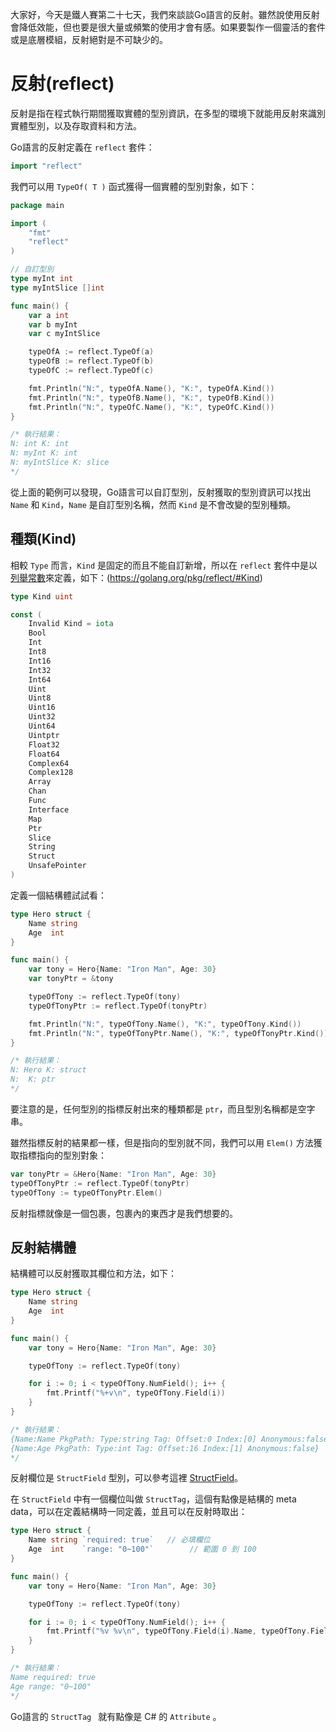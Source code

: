 大家好，今天是鐵人賽第二十七天，我們來談談Go語言的反射。雖然說使用反射會降低效能，但也要是很大量或頻繁的使用才會有感。如果要製作一個靈活的套件或是底層模組，反射絕對是不可缺少的。



# 反射(reflect)

反射是指在程式執行期間獲取實體的型別資訊，在多型的環境下就能用反射來識別實體型別，以及存取資料和方法。

Go語言的反射定義在 `reflect` 套件：

```go
import "reflect"
```

我們可以用 `TypeOf( T )` 函式獲得一個實體的型別對象，如下：

```go
package main

import (
	"fmt"
	"reflect"
)

// 自訂型別
type myInt int
type myIntSlice []int

func main() {
	var a int
	var b myInt
	var c myIntSlice

	typeOfA := reflect.TypeOf(a)
	typeOfB := reflect.TypeOf(b)
	typeOfC := reflect.TypeOf(c)

	fmt.Println("N:", typeOfA.Name(), "K:", typeOfA.Kind())
	fmt.Println("N:", typeOfB.Name(), "K:", typeOfB.Kind())
	fmt.Println("N:", typeOfC.Name(), "K:", typeOfC.Kind())
}

/* 執行結果：
N: int K: int
N: myInt K: int
N: myIntSlice K: slice
*/
```

從上面的範例可以發現，Go語言可以自訂型別，反射獲取的型別資訊可以找出 `Name` 和 `Kind`，`Name` 是自訂型別名稱，然而 `Kind` 是不會改變的型別種類。



## 種類(Kind)

相較 `Type` 而言，`Kind` 是固定的而且不能自訂新增，所以在 `reflect` 套件中是以[列舉常數](https://ithelp.ithome.com.tw/articles/10214694)來定義，如下：(https://golang.org/pkg/reflect/#Kind)

```go
type Kind uint

const (
	Invalid Kind = iota
	Bool
	Int
	Int8
	Int16
	Int32
	Int64
	Uint
	Uint8
	Uint16
	Uint32
	Uint64
	Uintptr
	Float32
	Float64
	Complex64
	Complex128
	Array
	Chan
	Func
	Interface
	Map
	Ptr
	Slice
	String
	Struct
	UnsafePointer
)
```

定義一個結構體試試看：

```go
type Hero struct {
	Name string
	Age  int
}

func main() {
	var tony = Hero{Name: "Iron Man", Age: 30}
	var tonyPtr = &tony

	typeOfTony := reflect.TypeOf(tony)
	typeOfTonyPtr := reflect.TypeOf(tonyPtr)

	fmt.Println("N:", typeOfTony.Name(), "K:", typeOfTony.Kind())
	fmt.Println("N:", typeOfTonyPtr.Name(), "K:", typeOfTonyPtr.Kind())
}

/* 執行結果：
N: Hero K: struct
N:  K: ptr
*/
```

要注意的是，任何型別的指標反射出來的種類都是 `ptr`，而且型別名稱都是空字串。

雖然指標反射的結果都一樣，但是指向的型別就不同，我們可以用 `Elem()` 方法獲取指標指向的型別對象：

```go
var tonyPtr = &Hero{Name: "Iron Man", Age: 30}
typeOfTonyPtr := reflect.TypeOf(tonyPtr)
typeOfTony := typeOfTonyPtr.Elem()
```

反射指標就像是一個包裹，包裹內的東西才是我們想要的。



## 反射結構體

結構體可以反射獲取其欄位和方法，如下：

```go
type Hero struct {
	Name string
	Age  int
}

func main() {
	var tony = Hero{Name: "Iron Man", Age: 30}

	typeOfTony := reflect.TypeOf(tony)

	for i := 0; i < typeOfTony.NumField(); i++ {
		fmt.Printf("%+v\n", typeOfTony.Field(i))
	}
}

/* 執行結果：
{Name:Name PkgPath: Type:string Tag: Offset:0 Index:[0] Anonymous:false}
{Name:Age PkgPath: Type:int Tag: Offset:16 Index:[1] Anonymous:false}
*/
```

反射欄位是 `StructField` 型別，可以參考這裡 [StructField](https://golang.org/pkg/reflect/#StructField)。 

在 `StructField` 中有一個欄位叫做 `StructTag`，這個有點像是結構的 meta data，可以在定義結構時一同定義，並且可以在反射時取出：

```go
type Hero struct {
	Name string `required: true`   // 必填欄位
	Age  int    `range: "0~100"`        // 範圍 0 到 100
}

func main() {
	var tony = Hero{Name: "Iron Man", Age: 30}

	typeOfTony := reflect.TypeOf(tony)

	for i := 0; i < typeOfTony.NumField(); i++ {
		fmt.Printf("%v %v\n", typeOfTony.Field(i).Name, typeOfTony.Field(i).Tag)
	}
}

/* 執行結果：
Name required: true
Age range: "0~100"
*/
```

Go語言的 `StructTag ` 就有點像是 C# 的 `Attribute` 。



